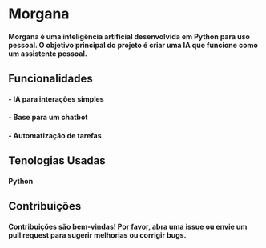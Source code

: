 # Morgana
#### Morgana é uma inteligência artificial desenvolvida em Python para uso pessoal. O objetivo principal do projeto é criar uma IA que funcione como um assistente pessoal.

## Funcionalidades
#### - IA para interações simples 
#### - Base para um chatbot
#### - Automatização de tarefas

## Tenologias Usadas
#### Python

## Contribuições
#### Contribuições são bem-vindas! Por favor, abra uma issue ou envie um pull request para sugerir melhorias ou corrigir bugs.